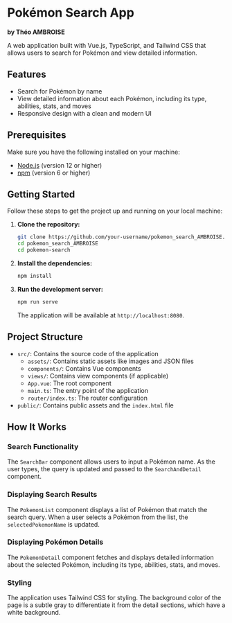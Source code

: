 # Pokémon Search App
**by Théo AMBROISE**


A web application built with Vue.js, TypeScript, and Tailwind CSS that allows users to search for Pokémon and view detailed information.

## Features

- Search for Pokémon by name
- View detailed information about each Pokémon, including its type, abilities, stats, and moves
- Responsive design with a clean and modern UI

## Prerequisites

Make sure you have the following installed on your machine:

- [Node.js](https://nodejs.org/en/download/) (version 12 or higher)
- [npm](https://www.npmjs.com/get-npm) (version 6 or higher)

## Getting Started

Follow these steps to get the project up and running on your local machine:

1. **Clone the repository:**

    ```bash
    git clone https://github.com/your-username/pokemon_search_AMBROISE.git
    cd pokemon_search_AMBROISE
    cd pokemon-search
    ```

2. **Install the dependencies:**

    ```bash
    npm install
    ```

3. **Run the development server:**

    ```bash
    npm run serve
    ```

   The application will be available at `http://localhost:8080`.

## Project Structure

- `src/`: Contains the source code of the application
    - `assets/`: Contains static assets like images and JSON files
    - `components/`: Contains Vue components
    - `views/`: Contains view components (if applicable)
    - `App.vue`: The root component
    - `main.ts`: The entry point of the application
    - `router/index.ts`: The router configuration
- `public/`: Contains public assets and the `index.html` file

## How It Works

### Search Functionality

The `SearchBar` component allows users to input a Pokémon name. As the user types, the query is updated and passed to the `SearchAndDetail` component.

### Displaying Search Results

The `PokemonList` component displays a list of Pokémon that match the search query. When a user selects a Pokémon from the list, the `selectedPokemonName` is updated.

### Displaying Pokémon Details

The `PokemonDetail` component fetches and displays detailed information about the selected Pokémon, including its type, abilities, stats, and moves.

### Styling

The application uses Tailwind CSS for styling. The background color of the page is a subtle gray to differentiate it from the detail sections, which have a white background.
